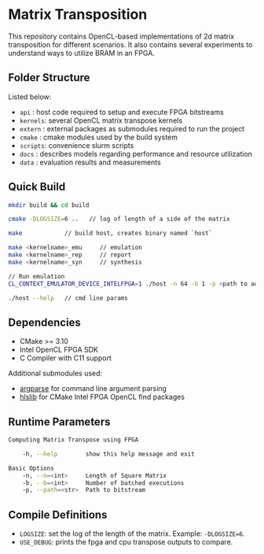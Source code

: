 # Matrix Transposition

This repository contains OpenCL-based implementations of 2d matrix transposition for different scenarios. It also contains several experiments to understand ways to utilize BRAM in an FPGA.

## Folder Structure

Listed below:

- `api`    : host code required to setup and execute FPGA bitstreams
- `kernels`: several OpenCL matrix transpose kernels
- `extern` : external packages as submodules required to run the project
- `cmake`  : cmake modules used by the build system
- `scripts`: convenience slurm scripts
- `docs`   : describes models regarding performance and resource utilization
- `data`   : evaluation results and measurements

## Quick Build

```bash
mkdir build && cd build

cmake -DLOGSIZE=6 ..   // log of length of a side of the matrix

make            // build host, creates binary named `host`

make <kernelname>_emu     // emulation
make <kernelname>_rep     // report
make <kernelname>_syn     // synthesis

// Run emulation
CL_CONTEXT_EMULATOR_DEVICE_INTELFPGA=1 ./host -n 64 -b 1 -p <path to aocx>

./host --help   // cmd line params
```

## Dependencies

- CMake >= 3.10
- Intel OpenCL FPGA SDK
- C Compiler with C11 support

Additional submodules used:

- [argparse](https://github.com/cofyc/argparse.git) for command line argument parsing
- [hlslib](https://github.com/definelicht/hlslib) for CMake Intel FPGA OpenCL find packages

## Runtime Parameters

```bash
Computing Matrix Transpose using FPGA

    -h, --help        show this help message and exit

Basic Options
    -n, --n=<int>     Length of Square Matrix
    -b, --b=<int>     Number of batched executions
    -p, --path=<str>  Path to bitstream
```

## Compile Definitions

- `LOGSIZE`: set the log of the length of the matrix. Example: `-DLOGSIZE=6`.
- `USE_DEBUG`: prints the fpga and cpu transpose outputs to compare.
  